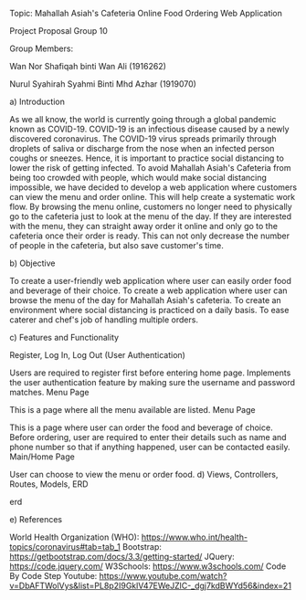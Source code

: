 Topic: Mahallah Asiah's Cafeteria Online Food Ordering Web Application

Project Proposal Group 10

Group Members:

Wan Nor Shafiqah binti Wan Ali (1916262)

Nurul Syahirah Syahmi Binti Mhd Azhar (1919070)

a) Introduction

As we all know, the world is currently going through a global pandemic known as COVID-19. COVID-19 is an infectious disease caused by a newly discovered coronavirus. The COVID-19 virus spreads primarily through droplets of saliva or discharge from the nose when an infected person coughs or sneezes. Hence, it is important to practice social distancing to lower the risk of getting infected. To avoid Mahallah Asiah's Cafeteria from being too crowded with people, which would make social distancing impossible, we have decided to develop a web application where customers can view the menu and order online. This will help create a systematic work flow. By browsing the menu online, customers no longer need to physically go to the cafeteria just to look at the menu of the day. If they are interested with the menu, they can straight away order it online and only go to the cafeteria once their order is ready. This can not only decrease the number of people in the cafeteria, but also save customer's time.

b) Objective

To create a user-friendly web application where user can easily order food and beverage of their choice.
To create a web application where user can browse the menu of the day for Mahallah Asiah's cafeteria.
To create an environment where social distancing is practiced on a daily basis.
To ease caterer and chef's job of handling multiple orders.

c) Features and Functionality

Register, Log In, Log Out (User Authentication)

Users are required to register first before entering home page.
Implements the user authentication feature by making sure the username and password matches.
Menu Page

This is a page where all the menu available are listed.
Menu Page

This is a page where user can order the food and beverage of choice.
Before ordering, user are required to enter their details such as name and phone number so that if anything happened, user can be contacted easily.
Main/Home Page

User can choose to view the menu or order food.
d) Views, Controllers, Routes, Models, ERD

erd


e) References

World Health Organization (WHO): https://www.who.int/health-topics/coronavirus#tab=tab_1
Bootstrap: https://getbootstrap.com/docs/3.3/getting-started/
JQuery: https://code.jquery.com/
W3Schools: https://www.w3schools.com/
Code By Code Step Youtube: https://www.youtube.com/watch?v=DbAFTWolVys&list=PL8p2I9GklV47EWeJZlC-_dgj7kdBWYd56&index=21

